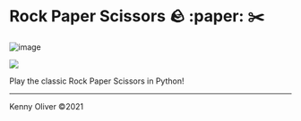 # Rock Paper Scissors :rock: :paper: :scissors:

![image](https://www.codefactor.io/repository/github/KennyOliver/rock-paper-scissors/badge?style=for-the-badge)

[![](https://repl.it/badge/github/KennyOliver/rock-paper-scissors)](https://repl.it/@KennyOliver/rock-paper-scissors)

Play the classic Rock Paper Scissors in Python!

---
Kenny Oliver ©2021